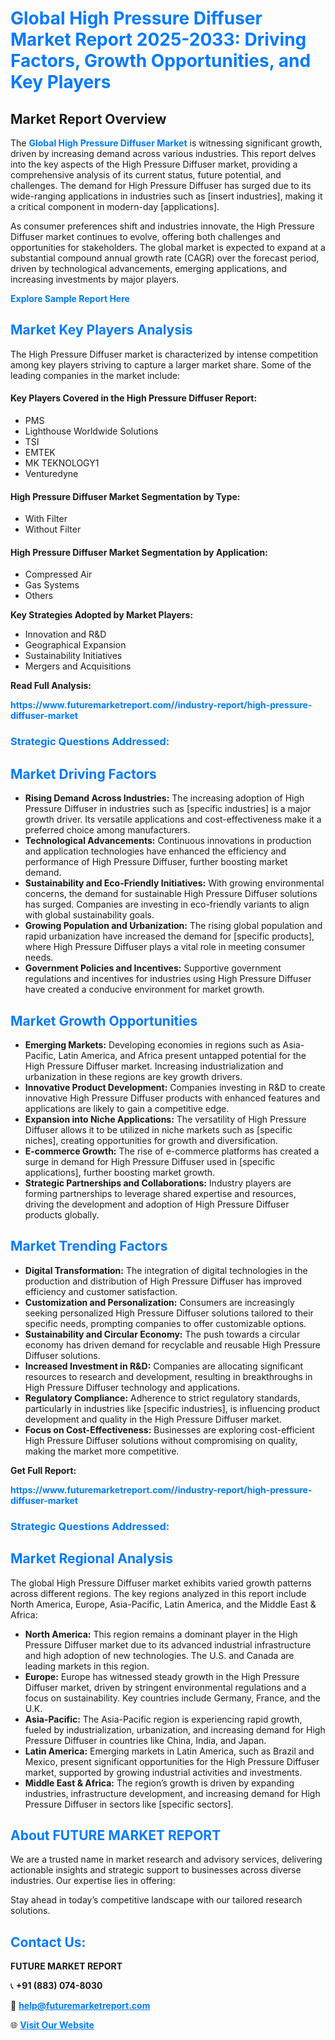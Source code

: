 <h1 style="color: #007BFF;">Global High Pressure Diffuser Market Report 2025-2033: Driving Factors, Growth Opportunities, and Key Players</h1>

<section id="overview">
<h2>Market Report Overview</h2>
<p>The <a href="https://www.futuremarketreport.com//industry-report/high-pressure-diffuser-market" style="color: #007BFF; text-decoration: none;"><strong>Global High Pressure Diffuser Market</strong></a> is witnessing significant growth, driven by increasing demand across various industries. This report delves into the key aspects of the High Pressure Diffuser market, providing a comprehensive analysis of its current status, future potential, and challenges. The demand for High Pressure Diffuser has surged due to its wide-ranging applications in industries such as [insert industries], making it a critical component in modern-day [applications].</p>
<p>As consumer preferences shift and industries innovate, the High Pressure Diffuser market continues to evolve, offering both challenges and opportunities for stakeholders. The global market is expected to expand at a substantial compound annual growth rate (CAGR) over the forecast period, driven by technological advancements, emerging applications, and increasing investments by major players.</p>
</section>

<section id="overview">
<p><a href="https://www.futuremarketreport.com//request-sample/reportId=92501" style="color: #007BFF; text-decoration: none;"><strong>Explore Sample Report Here</strong></a></p>
</section>

<section id="key-players">
<h2 style="color: #007BFF;">Market Key Players Analysis</h2>
<p>The High Pressure Diffuser market is characterized by intense competition among key players striving to capture a larger market share. Some of the leading companies in the market include:</p>
<h4>Key Players Covered in the High Pressure Diffuser Report:</h4>
<ul><li>PMS</li><li>Lighthouse Worldwide Solutions</li><li>TSI</li><li>EMTEK</li><li>MK TEKNOLOGY1</li><li>Venturedyne</li></ul>
<h4>High Pressure Diffuser Market Segmentation by Type:</h4>
<ul><li>With Filter</li><li>Without Filter</li></ul>

<h4>High Pressure Diffuser Market Segmentation by Application:</h4>
<ul><li>Compressed Air</li><li>Gas Systems</li><li>Others</li></ul>
<p><strong>Key Strategies Adopted by Market Players:</strong></p>
<ul>
<li>Innovation and R&D</li>
<li>Geographical Expansion</li>
<li>Sustainability Initiatives</li>
<li>Mergers and Acquisitions</li>
</ul>
</section>

<section>
<p><strong>Read Full Analysis: </strong></p><a href="https://www.futuremarketreport.com//industry-report/high-pressure-diffuser-market" style="color: #007BFF; text-decoration: none;"><strong>https://www.futuremarketreport.com//industry-report/high-pressure-diffuser-market</strong></a>
<h3 style="color: #007BFF;">Strategic Questions Addressed:</h3>
</section>

<section id="driving-factors">
<h2 style="color: #007BFF;">Market Driving Factors</h2>
<ul>
<li><strong>Rising Demand Across Industries:</strong> The increasing adoption of High Pressure Diffuser in industries such as [specific industries] is a major growth driver. Its versatile applications and cost-effectiveness make it a preferred choice among manufacturers.</li>
<li><strong>Technological Advancements:</strong> Continuous innovations in production and application technologies have enhanced the efficiency and performance of High Pressure Diffuser, further boosting market demand.</li>
<li><strong>Sustainability and Eco-Friendly Initiatives:</strong> With growing environmental concerns, the demand for sustainable High Pressure Diffuser solutions has surged. Companies are investing in eco-friendly variants to align with global sustainability goals.</li>
<li><strong>Growing Population and Urbanization:</strong> The rising global population and rapid urbanization have increased the demand for [specific products], where High Pressure Diffuser plays a vital role in meeting consumer needs.</li>
<li><strong>Government Policies and Incentives:</strong> Supportive government regulations and incentives for industries using High Pressure Diffuser have created a conducive environment for market growth.</li>
</ul>
</section>

<section id="growth-opportunities">
<h2 style="color: #007BFF;">Market Growth Opportunities</h2>
<ul>
<li><strong>Emerging Markets:</strong> Developing economies in regions such as Asia-Pacific, Latin America, and Africa present untapped potential for the High Pressure Diffuser market. Increasing industrialization and urbanization in these regions are key growth drivers.</li>
<li><strong>Innovative Product Development:</strong> Companies investing in R&D to create innovative High Pressure Diffuser products with enhanced features and applications are likely to gain a competitive edge.</li>
<li><strong>Expansion into Niche Applications:</strong> The versatility of High Pressure Diffuser allows it to be utilized in niche markets such as [specific niches], creating opportunities for growth and diversification.</li>
<li><strong>E-commerce Growth:</strong> The rise of e-commerce platforms has created a surge in demand for High Pressure Diffuser used in [specific applications], further boosting market growth.</li>
<li><strong>Strategic Partnerships and Collaborations:</strong> Industry players are forming partnerships to leverage shared expertise and resources, driving the development and adoption of High Pressure Diffuser products globally.</li>
</ul>
</section>

<section id="trending-factors">
<h2 style="color: #007BFF;">Market Trending Factors</h2>
<ul>
<li><strong>Digital Transformation:</strong> The integration of digital technologies in the production and distribution of High Pressure Diffuser has improved efficiency and customer satisfaction.</li>
<li><strong>Customization and Personalization:</strong> Consumers are increasingly seeking personalized High Pressure Diffuser solutions tailored to their specific needs, prompting companies to offer customizable options.</li>
<li><strong>Sustainability and Circular Economy:</strong> The push towards a circular economy has driven demand for recyclable and reusable High Pressure Diffuser solutions.</li>
<li><strong>Increased Investment in R&D:</strong> Companies are allocating significant resources to research and development, resulting in breakthroughs in High Pressure Diffuser technology and applications.</li>
<li><strong>Regulatory Compliance:</strong> Adherence to strict regulatory standards, particularly in industries like [specific industries], is influencing product development and quality in the High Pressure Diffuser market.</li>
<li><strong>Focus on Cost-Effectiveness:</strong> Businesses are exploring cost-efficient High Pressure Diffuser solutions without compromising on quality, making the market more competitive.</li>
</ul>
</section>

<section>
<p><strong>Get Full Report: </strong></p><a href="https://www.futuremarketreport.com//industry-report/high-pressure-diffuser-market" style="color: #007BFF; text-decoration: none;"><strong>https://www.futuremarketreport.com//industry-report/high-pressure-diffuser-market</strong></a>
<h3 style="color: #007BFF;">Strategic Questions Addressed:</h3>
</section>


<section id="regional-analysis">
<h2 style="color: #007BFF;">Market Regional Analysis</h2>
<p>The global High Pressure Diffuser market exhibits varied growth patterns across different regions. The key regions analyzed in this report include North America, Europe, Asia-Pacific, Latin America, and the Middle East & Africa:</p>
<ul>
<li><strong>North America:</strong> This region remains a dominant player in the High Pressure Diffuser market due to its advanced industrial infrastructure and high adoption of new technologies. The U.S. and Canada are leading markets in this region.</li>
<li><strong>Europe:</strong> Europe has witnessed steady growth in the High Pressure Diffuser market, driven by stringent environmental regulations and a focus on sustainability. Key countries include Germany, France, and the U.K.</li>
<li><strong>Asia-Pacific:</strong> The Asia-Pacific region is experiencing rapid growth, fueled by industrialization, urbanization, and increasing demand for High Pressure Diffuser in countries like China, India, and Japan.</li>
<li><strong>Latin America:</strong> Emerging markets in Latin America, such as Brazil and Mexico, present significant opportunities for the High Pressure Diffuser market, supported by growing industrial activities and investments.</li>
<li><strong>Middle East & Africa:</strong> The region’s growth is driven by expanding industries, infrastructure development, and increasing demand for High Pressure Diffuser in sectors like [specific sectors].</li>
</ul>
</section>

<footer>
<h2 style="color: #007BFF;">About FUTURE MARKET REPORT</h2>
<p>We are a trusted name in market research and advisory services, delivering actionable insights and strategic support to businesses across diverse industries. Our expertise lies in offering:</p>

<p>Stay ahead in today’s competitive landscape with our tailored research solutions.</p>

<h2 style="color: #007BFF;">Contact Us:</h2>
<p><strong>FUTURE MARKET REPORT</strong></p>
<p>📞 <strong>+91 (883) 074-8030</strong></p>
<p>📧 <strong><a href="mailto:help@futuremarketreport.com" style="color: #007BFF;">help@futuremarketreport.com</a></strong></p>
<p>🌐 <strong><a href="https://www.futuremarketreport.com/" style="color: #007BFF;">Visit Our Website</a></strong></p>
</footer>